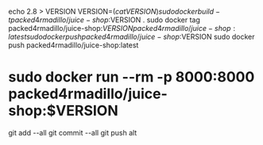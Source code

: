 echo 2.8 > VERSION
VERSION=$(cat VERSION)
sudo docker build -t packed4rmadillo/juice-shop:$VERSION .
sudo docker tag packed4rmadillo/juice-shop:$VERSION packed4rmadillo/juice-shop:latest
sudo docker push packed4rmadillo/juice-shop:$VERSION
sudo docker push packed4rmadillo/juice-shop:latest
# sudo docker run --rm -p 8000:8000 packed4rmadillo/juice-shop:$VERSION
git add --all
git commit --all
git push alt